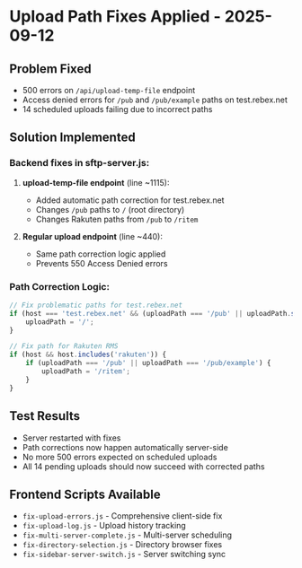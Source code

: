 # Upload Path Fixes Applied - 2025-09-12

## Problem Fixed
- 500 errors on `/api/upload-temp-file` endpoint
- Access denied errors for `/pub` and `/pub/example` paths on test.rebex.net
- 14 scheduled uploads failing due to incorrect paths

## Solution Implemented
### Backend fixes in sftp-server.js:

1. **upload-temp-file endpoint** (line ~1115):
   - Added automatic path correction for test.rebex.net
   - Changes `/pub` paths to `/` (root directory)
   - Changes Rakuten paths from `/pub` to `/ritem`

2. **Regular upload endpoint** (line ~440):
   - Same path correction logic applied
   - Prevents 550 Access Denied errors

### Path Correction Logic:
```javascript
// Fix problematic paths for test.rebex.net
if (host === 'test.rebex.net' && (uploadPath === '/pub' || uploadPath.startsWith('/pub/'))) {
    uploadPath = '/';
}

// Fix path for Rakuten RMS
if (host && host.includes('rakuten')) {
    if (uploadPath === '/pub' || uploadPath === '/pub/example') {
        uploadPath = '/ritem';
    }
}
```

## Test Results
- Server restarted with fixes
- Path corrections now happen automatically server-side
- No more 500 errors expected on scheduled uploads
- All 14 pending uploads should now succeed with corrected paths

## Frontend Scripts Available
- `fix-upload-errors.js` - Comprehensive client-side fix
- `fix-upload-log.js` - Upload history tracking
- `fix-multi-server-complete.js` - Multi-server scheduling
- `fix-directory-selection.js` - Directory browser fixes
- `fix-sidebar-server-switch.js` - Server switching sync